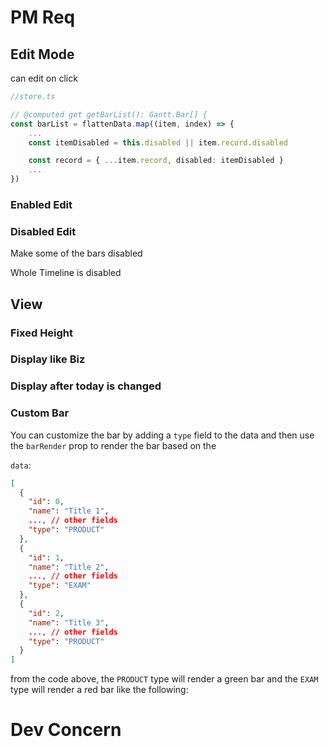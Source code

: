 # PM Req

## Edit Mode

can edit on click

```ts
//store.ts

// @computed get getBarList(): Gantt.Bar[] {
const barList = flattenData.map((item, index) => {
    ...
    const itemDisabled = this.disabled || item.record.disabled

    const record = { ...item.record, disabled: itemDisabled }
    ...
})
```

### Enabled Edit

<code src="./poc/edit-enabled.tsx"></code>

### Disabled Edit

Make some of the bars disabled <code src="./poc/edit-disabled-some.tsx"></code>

Whole Timeline is disabled <code src="./poc/edit-disabled.tsx"></code>

## View

### Fixed Height

<code src="./poc/view-fixed-height.tsx"></code>

### Display like Biz

<code src="./poc/view-business.tsx"></code>

### Display after today is changed

<code src="./poc/view-today-change.tsx"></code>

### Custom Bar

You can customize the bar by adding a `type` field to the data and then use the `barRender` prop to render the bar based on the

`data`:

```json
[
  {
    "id": 0,
    "name": "Title 1",
    ..., // other fields
    "type": "PRODUCT"
  },
  {
    "id": 1,
    "name": "Title 2",
    ..., // other fields
    "type": "EXAM"
  },
  {
    "id": 2,
    "name": "Title 3",
    ..., // other fields
    "type": "PRODUCT"
  }
]
```

from the code above, the `PRODUCT` type will render a green bar and the `EXAM` type will render a red bar like the following: <code src="./poc/view-custom-bar.tsx"></code>

# Dev Concern
